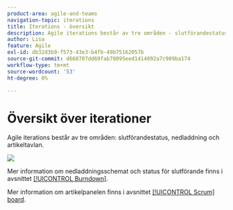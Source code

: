 ```yaml
---
product-area: agile-and-teams
navigation-topic: iterations
title: Iterations - översikt
description: Agile iterations består av tre områden - slutförandestatus, nedladdning och artikeltavlan.
author: Lisa
feature: Agile
exl-id: db32d3b9-f573-43e3-b4fb-49b75162057b
source-git-commit: d660707dd69fab78095eed1414092a7c909ba174
workflow-type: tm+mt
source-wordcount: '53'
ht-degree: 0%

---
```


# Översikt över iterationer

Agile iterations består av tre områden: slutförandestatus, nedladdning och artikeltavlan.

![](assets/agile-iteration-with-callouts.png)

Mer information om nedladdningsschemat och status för slutförande finns i avsnittet [[!UICONTROL Burndown]](../../../agile/use-scrum-in-an-agile-team/burndown/burndown.md).

Mer information om artikelpanelen finns i avsnittet [[!UICONTROL Scrum] board](../../../agile/use-scrum-in-an-agile-team/scrum-board/scrum-board.md).
